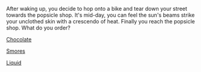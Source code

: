 After waking up, you decide to hop onto a bike and tear down your street towards
the popsicle shop. It's mid-day, you can feel the sun's beams strike your
unclothed skin with a crescendo of heat. Finally you reach the popsicle shop.
What do you order?

[Chocolate](../search_for_chocolate/search_for_chocolate.md)

[Smores](https://github.com/shalbert94/create-your-own-adventure/blob/master/english/smores/smores.md)

[Liquid](https://github.com/shalbert94/create-your-own-adventure/blob/master/english/liquid/liquid.md)

